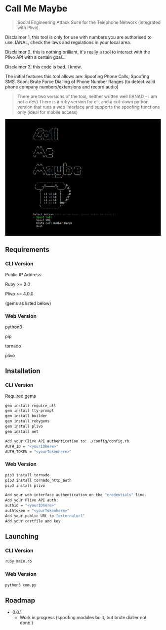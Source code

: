 # Call Me Maybe
> Social Engineering Attack Suite for the Telephone Network (integrated with Plivo).

Disclaimer 1, this tool is only for use with numbers you are authorised to use. IANAL, check the laws and regulations in your local area.

Disclaimer 2, this is nothing brilliant, it's really a tool to interact with the Plivo API with a certain goal...

Disclaimer 3, this code is bad. I know.

The initial features this tool allows are: Spoofing Phone Calls, Spoofing SMS. Soon: Brute Force Dialling of Phone Number Ranges (to detect valid phone company numbers/extensions and record audio)

> There are two versions of the tool, neither written well (IANAD - I am not a dev)
> There is a ruby version for cli, and a cut-down python version that runs a web interface and supports the spoofing functions only (ideal for mobile access)

![](screenshot.jpg)

## Requirements
### CLI Version
Public IP Address

Ruby >= 2.0

Plivo >= 4.0.0

(gems as listed below)

### Web Version
python3

pip

tornado

plivo

## Installation
### CLI Version
Required gems

```sh
gem install require_all
gem install tty-prompt
gem install builder
gem install rubygems
gem install plivo
gem install net
```
```sh
Add your Plivo API authentication to: ./config/config.rb
AUTH_ID = "<yourIDhere>"
AUTH_TOKEN = "<yourTokenhere>"
```
### Web Version
```sh
pip3 install tornado
pip3 install tornado_http_auth
pip3 install plivo
```
```sh
Add your web interface authentication on the "credentials" line.
Add your Plivo API auth:
authid = "<yourIDhere>"
authtoken = "<yourTokenhere>"
Add your public URL to "externalurl"
Add your certfile and key
```
## Launching 
### CLI Version
```sh
ruby main.rb
```
### Web Version
```sh
python3 cmm.py
```
## Roadmap

* 0.0.1
    * Work in progress (spoofing modules built, but brute dialler not done.)
